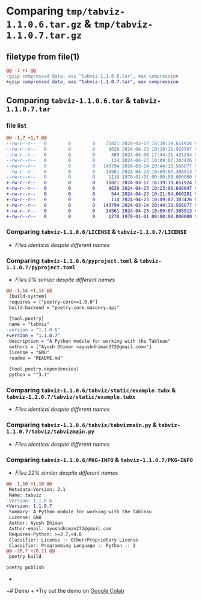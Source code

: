 # Comparing `tmp/tabviz-1.1.0.6.tar.gz` & `tmp/tabviz-1.1.0.7.tar.gz`

## filetype from file(1)

```diff
@@ -1 +1 @@
-gzip compressed data, was "tabviz-1.1.0.6.tar", max compression
+gzip compressed data, was "tabviz-1.1.0.7.tar", max compression
```

## Comparing `tabviz-1.1.0.6.tar` & `tabviz-1.1.0.7.tar`

### file list

```diff
@@ -1,7 +1,7 @@
--rw-r--r--   0        0        0    35821 2024-03-17 16:39:19.651924 tabviz-1.1.0.6/LICENSE
--rw-r--r--   0        0        0     8638 2024-04-23 10:10:11.920987 tabviz-1.1.0.6/pyproject.toml
--rw-r--r--   0        0        0      409 2024-04-08 17:44:11.421254 tabviz-1.1.0.6/README.md
--rw-r--r--   0        0        0      114 2024-04-23 10:09:07.303426 tabviz-1.1.0.6/tabviz/__init__.py
--rw-r--r--   0        0        0   149794 2024-03-14 20:44:18.566877 tabviz-1.1.0.6/tabviz/static/example.twbx
--rw-r--r--   0        0        0    14561 2024-04-23 10:09:07.308913 tabviz-1.1.0.6/tabviz/tabvizmain.py
--rw-r--r--   0        0        0     1139 1970-01-01 00:00:00.000000 tabviz-1.1.0.6/PKG-INFO
+-rw-r--r--   0        0        0    35821 2024-03-17 16:39:19.651924 tabviz-1.1.0.7/LICENSE
+-rw-r--r--   0        0        0     8638 2024-04-23 10:23:06.698047 tabviz-1.1.0.7/pyproject.toml
+-rw-r--r--   0        0        0      544 2024-04-23 10:21:04.060281 tabviz-1.1.0.7/README.md
+-rw-r--r--   0        0        0      114 2024-04-23 10:09:07.303426 tabviz-1.1.0.7/tabviz/__init__.py
+-rw-r--r--   0        0        0   149794 2024-03-14 20:44:18.566877 tabviz-1.1.0.7/tabviz/static/example.twbx
+-rw-r--r--   0        0        0    14561 2024-04-23 10:09:07.308913 tabviz-1.1.0.7/tabviz/tabvizmain.py
+-rw-r--r--   0        0        0     1270 1970-01-01 00:00:00.000000 tabviz-1.1.0.7/PKG-INFO
```

### Comparing `tabviz-1.1.0.6/LICENSE` & `tabviz-1.1.0.7/LICENSE`

 * *Files identical despite different names*

### Comparing `tabviz-1.1.0.6/pyproject.toml` & `tabviz-1.1.0.7/pyproject.toml`

 * *Files 0% similar despite different names*

```diff
@@ -1,14 +1,14 @@
 [build-system]
 requires = ["poetry-core>=1.0.0"]
 build-backend = "poetry.core.masonry.api"
 
 [tool.poetry]
 name = "tabviz"
-version = "1.1.0.6"
+version = "1.1.0.7"
 description = "A Python module for working with the Tableau"
 authors = ["Ayush Dhiman <ayushdhiman272@gmail.com>"]
 license = "GNU"
 readme = "README.md"
 
 [tool.poetry.dependencies]
 python = "^3.7"
```

### Comparing `tabviz-1.1.0.6/tabviz/static/example.twbx` & `tabviz-1.1.0.7/tabviz/static/example.twbx`

 * *Files identical despite different names*

### Comparing `tabviz-1.1.0.6/tabviz/tabvizmain.py` & `tabviz-1.1.0.7/tabviz/tabvizmain.py`

 * *Files identical despite different names*

### Comparing `tabviz-1.1.0.6/PKG-INFO` & `tabviz-1.1.0.7/PKG-INFO`

 * *Files 22% similar despite different names*

```diff
@@ -1,10 +1,10 @@
 Metadata-Version: 2.1
 Name: tabviz
-Version: 1.1.0.6
+Version: 1.1.0.7
 Summary: A Python module for working with the Tableau
 License: GNU
 Author: Ayush Dhiman
 Author-email: ayushdhiman272@gmail.com
 Requires-Python: >=3.7,<4.0
 Classifier: License :: Other/Proprietary License
 Classifier: Programming Language :: Python :: 3
@@ -28,7 +28,11 @@
 poetry build
 ```
 
 ```bash
 poetry publish
 ```
 
+
+# Demo
+
+Try out the demo on [Google Colab](https://colab.research.google.com/drive/1yj_0_T4KUBrWdvrg9TDFUzhavnHZ2Wqe?usp=sharing)
```

